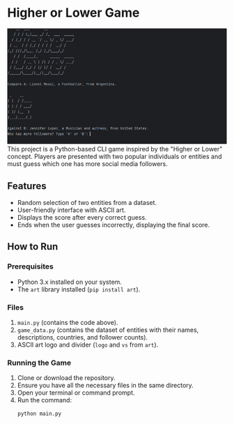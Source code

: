 # Higher or Lower Game
![Higher Lower Game](starter.png)
This project is a Python-based CLI game inspired by the "Higher or Lower" concept. Players are presented with two popular individuals or entities and must guess which one has more social media followers.

## Features

- Random selection of two entities from a dataset.
- User-friendly interface with ASCII art.
- Displays the score after every correct guess.
- Ends when the user guesses incorrectly, displaying the final score.

## How to Run

### Prerequisites
- Python 3.x installed on your system.
- The `art` library installed (`pip install art`).

### Files
1. `main.py` (contains the code above).
2. `game_data.py` (contains the dataset of entities with their names, descriptions, countries, and follower counts).
3. ASCII art logo and divider (`logo` and `vs` from `art`).

### Running the Game
1. Clone or download the repository.
2. Ensure you have all the necessary files in the same directory.
3. Open your terminal or command prompt.
4. Run the command:
   ```bash
   python main.py
